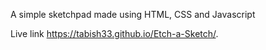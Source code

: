 A simple sketchpad made using HTML, CSS and Javascript

Live link https://tabish33.github.io/Etch-a-Sketch/.